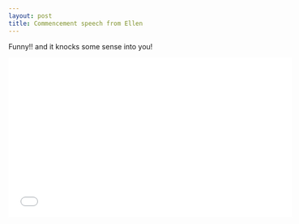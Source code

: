 ```yaml
---
layout: post
title: Commencement speech from Ellen
---
```


Funny!! and it knocks some sense into you!

<iframe width="560" height="315" src="//www.youtube.com/embed/0JccudODwwY" frameborder="0" allowfullscreen></iframe>

